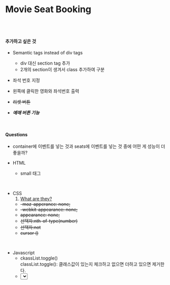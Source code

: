 # Movie Seat Booking


<br/><br/>

#### 추가하고 싶은 것
- Semantic tags instead of div tags
    - div 대신 section tag 추가
    - 2개의 section이 생겨서 class 추가하여 구분

- 좌석 번호 지정
- 왼쪽에 클릭한 영화와 좌석번호 출력
- ~~리셋 버튼~~
- ***예매 버튼 기능***

<br/>

#### Questions

* container에 이벤트를 넣는 것과 seats에 이벤트를 넣는 것 중에 어떤 게 성능이 더 좋을까?

* HTML
    * small 태그

<br/>

* CSS
    01. [What are they?](https://sohyeon-oh.netlify.app/#/HTML-CSS/css%ED%8A%B9%EC%84%B1)
    * ~~-moz-apperance: none;~~
    * ~~-webkit-appearance: none;~~
    * ~~appearance: none;~~
    * ~~선택자:nth-of-type(number)~~
    * ~~선택자:not~~
    * ~~cursor ()~~
<br/>

* Javascript
    * ckassList.toggle()  
        classList.toggle(): 클래스값이 있는지 체크하고 없으면 더하고 있으면 제거한다.
    * <select>.selectedIndex